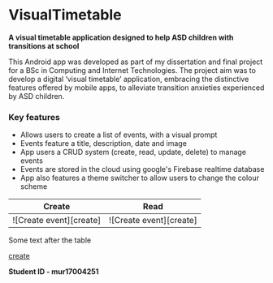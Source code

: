 # VisualTimetable

**A visual timetable application designed to help ASD children with transitions at school**


This Android app was developed as part of my dissertation and final project for a BSc in Computing and Internet Technologies. The project aim was to develop a digital ‘visual timetable’ application, embracing the distinctive features offered by mobile apps, to alleviate transition anxieties experienced by ASD children.

### Key features
- Allows users to create a list of events, with a visual prompt
- Events feature a title, description, date and image
- App users a CRUD system (create, read, update, delete) to manage events
- Events are stored in the cloud using google's Firebase realtime database
- App also features a theme switcher to allow users to change the colour scheme

Create | Read
--- | ---
![Create event][create] | ![Create event][create]


Some text after the table

[create](https://github.com/mahmon/visual-timetable-app/blob/master/gifs/create.gif "Create event")

**Student ID - mur17004251**

